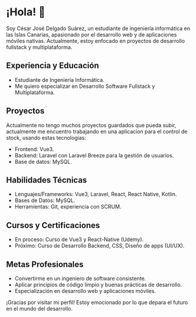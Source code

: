# ¡Hola! 👋

Soy César José Delgado Suárez, un estudiante de ingeniería informática en las Islas Canarias, apasionado por el desarrollo web y de aplicaciones móviles nativas. Actualmente, estoy enfocado en proyectos de desarrollo fullstack y multiplataforma.

## Experiencia y Educación
- Estudiante de Ingeniería Informática.
- Me quiero especializar en Desarrollo Software Fullstack y Multiplataforma.

## Proyectos
Actualmente no tengo muchos proyectos guardados que pueda subir, actualmente me encuentro trabajando en una aplicacion para el control de stock, usando estas tecnologias:
  - Frontend: Vue3.
  - Backend: Laravel con Laravel Breeze para la gestión de usuarios.
  - Base de datos: MySQL.

## Habilidades Técnicas
- Lenguajes/Frameworks: Vue3, Laravel, React, React Native, Kotlin.
- Bases de Datos: MySQL.
- Herramientas: Git, experiencia con SCRUM.

## Cursos y Certificaciones
- En proceso: Curso de Vue3 y React-Native (Udemy).
- Próximo: Curso de Desarrollo Backend, CSS, Diseño de apps (UI/UX).

## Metas Profesionales
- Convertirme en un ingeniero de software consistente.
- Aplicar principios de código limpio y buenas prácticas de desarrollo.
- Especialización en desarrollo web y aplicaciones móviles.

¡Gracias por visitar mi perfil! Estoy emocionado por lo que depara el futuro en el mundo del desarrollo.
